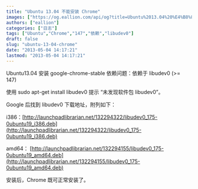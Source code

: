 ```yaml
---
title: "Ubuntu 13.04 不能安装 Chrome"
images: ["https://og.eallion.com/api/og?title=Ubuntu%2013.04%20%E4%B8%8D%E8%83%BD%E5%AE%89%E8%A3%85%20Chrome"]
authors: ["eallion"]
categories: ["日志"]
tags: ["Ubuntu","Chrome","147","依赖","libudev0"]
draft: false
slug: "ubuntu-13-04-chrome"
date: "2013-05-04 14:17:21"
lastmod: "2013-05-04 14:17:21"
---
```


Ubuntu13.04 安装 google-chrome-stable 依赖问题：依赖于 libudev0 (>= 147)

使用 sudo apt-get install libudev0 提示 “未发现软件包 libudev0”。

Google 后找到 libudev0 下载地址，附列如下：

i386：[http://launchpadlibrarian.net/132294322/libudev0_175-0ubuntu19_i386.deb](http://launchpadlibrarian.net/132294322/libudev0_175-0ubuntu19_i386.deb)

amd64： [http://launchpadlibrarian.net/132294155/libudev0_175-0ubuntu19_amd64.deb](http://launchpadlibrarian.net/132294155/libudev0_175-0ubuntu19_amd64.deb)

安装后，Chrome 既可正常安装了。
